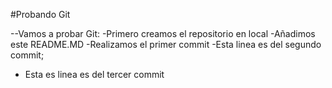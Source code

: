 #Probando Git

--Vamos a probar Git:
-Primero creamos el repositorio en local
-Añadimos este README.MD
-Realizamos el primer commit
-Esta linea es del segundo commit;

- Esta es linea es del tercer commit